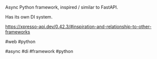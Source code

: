 Async Python framework, inspired / similar to FastAPI.

Has its own DI system.

https://xpresso-api.dev/0.42.3/#inspiration-and-relationship-to-other-frameworks

#web #python

<!-- Keywords -->
#async #di #framework #python
<!-- /Keywords -->
